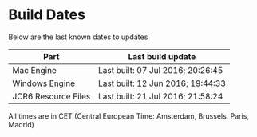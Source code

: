 # Build Dates

Below are the last known dates to updates

Part | Last build update
-----|-----
Mac Engine | Last built: 07 Jul 2016; 20:26:45
Windows Engine | Last built: 12 Jun 2016; 19:44:33
JCR6 Resource Files | Last built: 21 Jul 2016; 21:58:24
All times are in CET (Central European Time: Amsterdam, Brussels, Paris, Madrid)



